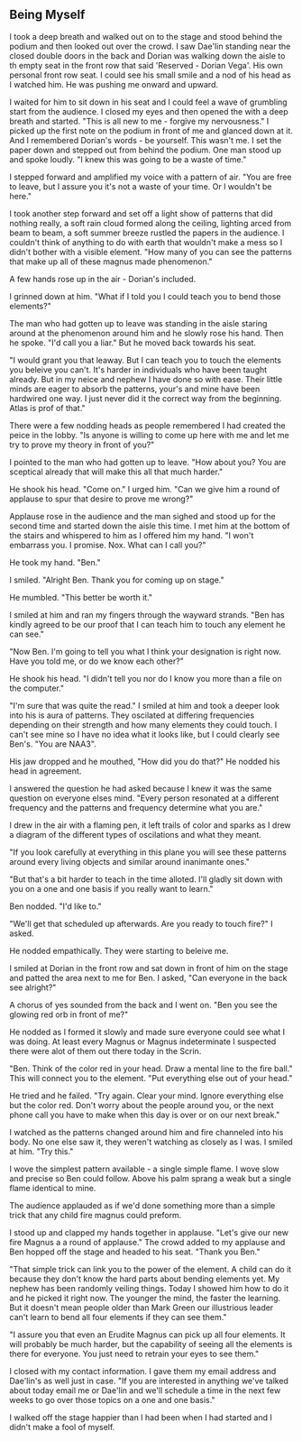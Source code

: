 ## Being Myself

I took a deep breath and walked out on to the stage and stood behind the podium and then looked out over the crowd.  I saw Dae'lin standing near the closed double doors in the back and Dorian was walking down the aisle to th empty seat in the front row that said 'Reserved - Dorian Vega'.  His own personal front row seat.  I could see his small smile and a nod of his head as I watched him.  He was pushing me onward and upward.

I waited for him to sit down in his seat and I could feel a wave of grumbling start from the audience.  I closed my eyes and then opened the with a deep breath and started.  "This is all new to me - forgive my nervousness."  I picked up the first note on the podium in front of me and glanced down at it.  And I remembered Dorian's words - be yourself.  This wasn't me.  I set the paper down and stepped out from behind the podium.  One man stood up and spoke loudly.  "I knew this was going to be a waste of time."

I stepped forward and amplified my voice with a pattern of air.  "You are free to leave, but I assure you it's not a waste of your time.  Or I wouldn't be here."

I took another step forward and set off a light show of patterns that did nothing really, a soft rain cloud formed along the ceiling, lighting arced from beam to beam, a soft summer breeze rustled the papers in the audience.  I couldn't think of anything to do with earth that wouldn't make a mess so I didn't bother with a visible element.  "How many of you can see the patterns that make up all of these magnus made phenomenon."

A few hands rose up in the air - Dorian's included.

I grinned down at him.  "What if I told you I could teach you to bend those elements?"

The man who had gotten up to leave was standing in the aisle staring around at the phenomenon around him and he slowly rose his hand.  Then he spoke.  "I'd call you a liar."  But he moved back towards his seat.

"I would grant you that leaway.  But I can teach you to touch the elements you beleive you can't.  It's harder in individuals who have been taught already.  But in my neice and nephew I have done so with ease.  Their little minds are eager to absorb the patterns, your's and mine have been hardwired one way.  I just never did it the correct way from the beginning.  Atlas is prof of that."

There were a few nodding heads as people remembered I had created the peice in the lobby.  "Is anyone is willing to come up here with me and let me try to prove my theory in front of you?"

I pointed to the man who had gotten up to leave.  "How about you?  You are sceptical already that will make this all that much harder."

He shook his head.  "Come on." I urged him.  "Can we give him a round of applause to spur that desire to prove me wrong?"

Applause rose in the audience and the man sighed and stood up for the second time and started down the aisle this time.  I met him at the bottom of the stairs and whispered to him as I offered him my hand.  "I won't embarrass you.  I promise.  Nox.  What can I call you?"

He took my hand.  "Ben."

I smiled.  "Alright Ben.  Thank you for coming up on stage."

He mumbled.  "This better be worth it."

I smiled at him and ran my fingers through the wayward strands.  "Ben has kindly agreed to be our proof that I can teach him to touch any element he can see."

"Now Ben.  I'm going to tell you what I think your designation is right now. Have you told me, or do we know each other?"

He shook his head. "I didn't tell you nor do I know you more than a file on the computer."

"I'm sure that was quite the read."  I smiled at him and took a deeper look into his is aura of patterns.  They oscilated at differing frequencies depending on their strength and how many elements they could touch.  I can't see mine so I have no idea what it looks like, but I could clearly see Ben's.  "You are NAA3".

His jaw dropped and he mouthed, "How did you do that?"  He nodded his head in agreement.

I answered the question he had asked because I knew it was the same question on everyone elses mind.  "Every person resonated at a different frequency and the patterns and frequency determine what you are."

I drew in the air with a flaming pen, it left trails of color and sparks as I drew a diagram of the different types of oscilations and what they meant.  

"If you look carefully at everything in this plane you will see these patterns around every living objects and similar around inanimante ones."

"But that's a bit harder to teach in the time alloted.  I'll gladly sit down with you on a one and one basis if you really want to learn."

Ben nodded.  "I'd like to."

"We'll get that scheduled up afterwards.  Are you ready to touch fire?" I asked.

He nodded empathically.  They were starting to beleive me.

I smiled at Dorian in the front row and sat down in front of him on the stage and patted the area next to me for Ben.  I asked, "Can everyone in the back see alright?"

A chorus of yes sounded from the back and I went on.  "Ben you see the glowing red orb in front of me?"

He nodded as I formed it slowly and made sure everyone could see what I was doing.  At least every Magnus or Magnus indeterminate  I suspected there were alot of them out there today in the Scrin.

"Ben.  Think of the color red in your head.  Draw a mental line to the fire ball."  This will connect you to the element.  "Put everything else out of your head."

He tried and he failed.  "Try again.  Clear your mind.  Ignore everything else but the color red.  Don't worry about the people around you, or the next phone call you have to make when this day is over or on our next break."

I watched as the patterns changed around him and fire channeled into his body.  No one else saw it, they weren't watching as closely as I was.  I smiled at him.  "Try this."

I wove the simplest pattern available - a single simple flame.  I wove slow and precise so Ben could follow.  Above his palm sprang a weak but a single flame identical to mine.

The audience applauded as if we'd done something more than a simple trick that any child fire magnus could preform.

I stood up and clapped my hands together in applause.  "Let's give our new fire Magnus a a round of applause."  The crowd added to my applause and Ben hopped off the stage and headed to his seat.  "Thank you Ben."

"That simple trick can link you to the power of the element.  A child can do it because they don't know the hard parts about bending elements yet.  My nephew has been randomly veiling things.  Today I showed him how to do it and he picked it right now.  The younger the mind, the faster the learning.  But it doesn't mean people older than Mark Green our illustrious leader can't learn to bend all four elements if they can see them."

"I assure you that even an Erudite Magnus can pick up all four elements.  It will probably be much harder, but the capability of seeing all the elements is there for everyone.  You just need to retrain your eyes to see them."

I closed with my contact information. I gave them my email address and Dae'lin's as well just in case.  "If you are interested in anything we've talked about today email me or Dae'lin and we'll schedule a time in the next few weeks to go over those topics on a one and one basis."

I walked off the stage happier than I had been when I had started and I didn't make a fool of myself.

